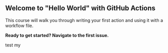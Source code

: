## Welcome to "Hello World" with GitHub Actions

This course will walk you through writing your first action and using it with a workflow file. 

**Ready to get started? Navigate to the first issue.**

test my
